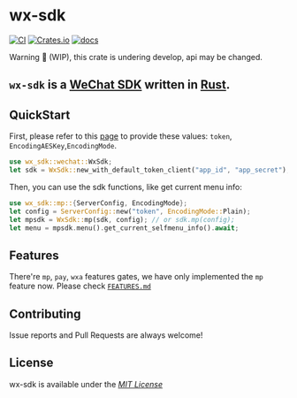 # wx-sdk
[![CI](https://github.com/ilovelll/wx-sdk/workflows/CI/badge.svg)](https://github.com/ilovelll/wx-sdk/actions/workflows/CI.yml)
[![Crates.io](https://img.shields.io/crates/v/wx-sdk)](https://crates.io/crates/wx-sdk)
[![docs](https://docs.rs/wx-sdk/badge.svg)](https://docs.rs/wx-sdk)

Warning 🚧 (WIP), this crate is undering develop, api may be changed.
## `wx-sdk` is a [WeChat SDK](https://mp.weixin.qq.com/) written in [Rust](https://www.rust-lang.org/).
## QuickStart

First, please refer to this [page](https://developers.weixin.qq.com/doc/offiaccount/Basic_Information/Access_Overview.html) to provide these values: `token`, `EncodingAESKey`,`EncodingMode`.
```rust
use wx_sdk::wechat::WxSdk;
let sdk = WxSdk::new_with_default_token_client("app_id", "app_secret");
```
Then, you can use the sdk functions, like get current menu info:
```rust
use wx_sdk::mp::{ServerConfig, EncodingMode};
let config = ServerConfig::new("token", EncodingMode::Plain);
let mpsdk = WxSdk::mp(sdk, config); // or sdk.mp(config);
let menu = mpsdk.menu().get_current_selfmenu_info().await;
```
## Features
There're `mp`, `pay`, `wxa` features gates, we have only implemented the `mp` feature now. Please check [`FEATURES.md`](https://github.com/ilovelll/wx-sdk/blob/main/FEATURES.md)

## Contributing

Issue reports and Pull Requests are always welcome!

## License

wx-sdk is available under the [_MIT License_](https://github.com/ilovelll/wx-sdk/blob/main/LICENSE)